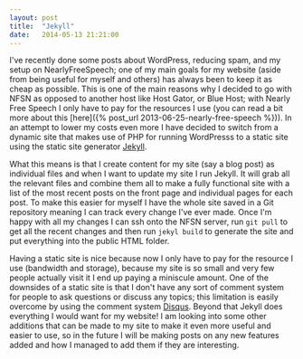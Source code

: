 ```yaml
---
layout: post
title:  "Jekyll"
date:   2014-05-13 21:21:00
---
```


I've recently done some posts about WordPress, reducing spam, and my setup on NearlyFreeSpeech; one of my main goals for my website (aside from being useful for myself and others) has always been to keep it as cheap as possible. This is one of the main reasons why I decided to go with NFSN as opposed to another host like Host Gator, or Blue Host; with Nearly Free Speech I only have to pay for the resources I use (you can read a bit more about this [here]({% post_url 2013-06-25-nearly-free-speech %})). In an attempt to lower my costs even more I have decided to switch from a dynamic site that makes use of PHP for running WordPresss to a static site using the static site generator [Jekyll](http://jekyllrb.com/).

<!--more-->

What this means is that I create content for my site (say a blog post) as individual files and when I want to update my site I run Jekyll. It will grab all the relevant files and combine them all to make a fully functional site with a list of the most recent posts on the front page and individual pages for each post. To make this easier for myself I have the whole site saved in a Git repository meaning I can track every change I've ever made. Once I'm happy with all my changes I can ssh onto the NFSN server, run `git pull` to get all the recent changes and then run `jekyl build` to generate the site and put everything into the public HTML folder.

Having a static site is nice because now I only have to pay for the resource I use (bandwidth and storage), because my site is so small and very few people actually visit it I end up paying a miniscule amount. One of the downsides of a static site is that I don't have any sort of comment system for people to ask questions or discuss any topics; this limitation is easily overcome by using the comment system [Disqus](http://disqus.com/). Beyond that Jekyll does everything I would want for my website! I am looking into some other additions that can be made to my site to make it even more useful and easier to use, so in the future I will be making posts on any new features added and how I managed to add them if they are interesting.